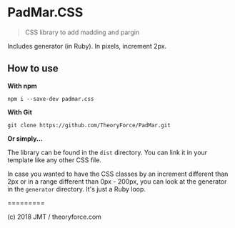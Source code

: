 # PadMar.CSS

> CSS library to add madding and pargin

Includes generator (in Ruby). In pixels, increment 2px.

## How to use

**With npm**

`npm i --save-dev padmar.css`

**With Git**

`git clone https://github.com/TheoryForce/PadMar.git`

**Or simply...**

The library can be found in the `dist` directory. You can link it in your template like any other CSS file.

In case you wanted to have the CSS classes by an increment different than 2px or in a range different than 0px - 200px, you can look at the generator in the `generator` directory. It's just a Ruby loop.

=========

(c) 2018 JMT / theoryforce.com
